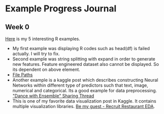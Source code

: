 # Example Progress Journal
## Week 0
[Here](files/interesting_examples.html) is my 5 interesting R examples.

+ My first example was displaying R codes such as head(df) is failed actually. I will try to fix.
+ Second example was string splitting with expand in order to generate new features. Feature engineered dataset also cannot be displayed. So its dependent on above element.
+ [File Paths]("https://blogdown-demo.rbind.io/2018/02/27/r-file-paths/") 
+ Another example is a kaggle post which describes constructing Neural Networks within different type of predictors such that text, image, numerical and categorical. Its a good example for data preprocessing.  ["Dance with Ensemble" Sharing Thread]("https://www.kaggle.com/c/avito-demand-prediction/discussion/59880")
+ This is one of my favorite data visualization post in Kaggle. It contains multiple visualization libraries.  [Be my guest - Recruit Restaurant EDA]("https://www.kaggle.com/headsortails/be-my-guest-recruit-restaurant-eda").